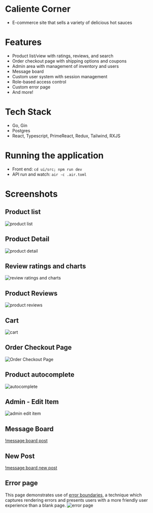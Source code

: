 # Caliente Corner
- E-commerce site that sells a variety of delicious hot sauces

# Features
- Product list/view with ratings, reviews, and search
- Order checkout page with shipping options and coupons
- Admin area with management of inventory and users
- Message board
- Custom user system with session management
- Role-based access control
- Custom error page
- And more!

# Tech Stack
- Go, Gin
- Postgres
- React, Typescript, PrimeReact, Redux, Tailwind, RXJS

# Running the application
- Front end: `cd ui/src; npm run dev`
- API run and watch: `air -c .air.toml`

# Screenshots

## Product list
![product list](screenshots/products-list.png)
## Product Detail
![product detail](screenshots/product-detail.png)
## Review ratings and charts
![review ratings and charts](screenshots/review-ratings-distribution.png)
## Product Reviews
![product reviews](screenshots/product-review-area.png)
## Cart
![cart](screenshots/cart.png)
## Order Checkout Page
![Order Checkout Page](screenshots/order-checkout-page.png)
## Product autocomplete
![autocomplete](screenshots/autocomplete.png)
## Admin - Edit Item
![admin edit item](screenshots/admin-edit-item.png)
## Message Board
[!message board post](screenshots/message-board-post.png)
## New Post
[!message board new post](screenshots/message-board-new-post.png)
## Error page
This page demonstrates use of [error boundaries](https://react.dev/reference/react/Component#catching-rendering-errors-with-an-error-boundary), 
a technique which captures rendering errors and presents users with a more friendly user
experience than a blank page.
![error page](screenshots/error-boundary.png)